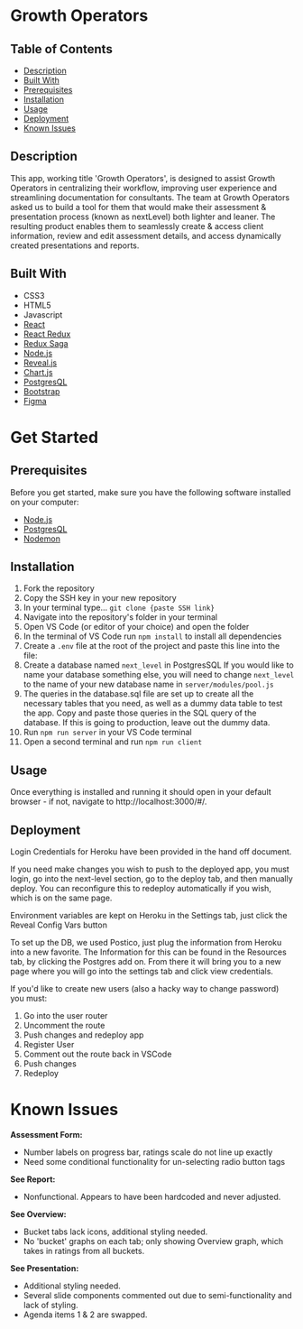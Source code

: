 # Growth Operators

## Table of Contents

- [Description](#description)
- [Built With](#built-with)
- [Prerequisites](#prerequisites)
- [Installation](#installation)
- [Usage](#usage)
- [Deployment](#usage)
- [Known Issues](#known-issues)
    

## Description

This app, working title 'Growth Operators', is designed to assist Growth Operators in centralizing their workflow, improving user experience and streamlining documentation for consultants. The team at Growth Operators asked us to build a tool for them that would make their assessment & presentation process (known as nextLevel) both lighter and leaner. The resulting product enables them to seamlessly create & access client information, review and edit assessment details, and access dynamically created presentations and reports. 

## Built With

- CSS3
- HTML5
- Javascript
- [React](https://reactjs.org/)
- [React Redux](https://redux.js.org/)
- [Redux Saga](https://redux-saga.js.org/)
- [Node.js](https://nodejs.org/en/)
- [Reveal.js](https://revealjs.com/)
- [Chart.js](https://www.chartjs.org/)
- [PostgresQL](https://www.postgresql.org/)
- [Bootstrap](https://getbootstrap.com/)
- [Figma](https://www.figma.com/?fuid=)

# Get Started

## Prerequisites
Before you get started, make sure you have the following software installed on your computer:

- [Node.js](https://nodejs.org/en/)
- [PostgresQL](https://www.postgresql.org/)
- [Nodemon](https://nodemon.io/)

## Installation

1. Fork the repository
2. Copy the SSH key in your new repository
3. In your terminal type...  `git clone {paste SSH link}`
4. Navigate into the repository's folder in your terminal
5. Open VS Code (or editor of your choice) and open the folder
6. In the terminal of VS Code run `npm install` to install all dependencies
7.  Create a `.env` file at the root of the project and paste this line into the file:
8. Create a database named `next_level` in PostgresSQL
If you would like to name your database something else, you will need to change `next_level` to the name of your new database name in `server/modules/pool.js`
9. The queries in the database.sql file are set up to create all the necessary tables that you need, as well as a dummy data table to test the app. Copy and paste those queries in the SQL query of the database. If this is going to production, leave out the dummy data.
10. Run `npm run server` in your VS Code terminal
11. Open a second terminal and run `npm run client`

## Usage

Once everything is installed and running it should open in your default browser - if not, navigate to http://localhost:3000/#/.

<!-- Video walkthrough of application usage: https://www.youtube.com/watch?v=HRonNTkScl0 -->

## Deployment
Login Credentials for Heroku have been provided in the hand off document.

If you need make changes you wish to push to the deployed app, you must login, go into the next-level section, go to the deploy tab, and then manually deploy. You can reconfigure this to redeploy automatically if you wish, which is on the same page.

Environment variables are kept on Heroku in the Settings tab, just click the Reveal Config Vars button

To set up the DB, we used Postico, just plug the information from Heroku into a new favorite. The Information for this can be found in the Resources tab, by clicking the Postgres add on. From there it will bring you to a new page where you will go into the settings tab and click view credentials. 

If you'd like to create new users (also a hacky way to change password) you must:
1. Go into the user router
2. Uncomment the route
3. Push changes and redeploy app
4. Register User
5. Comment out the route back in VSCode
6. Push changes
7. Redeploy

# Known Issues

**Assessment Form:**
- Number labels on progress bar, ratings scale do not line up exactly
- Need some conditional functionality for un-selecting radio button tags

**See Report:**
- Nonfunctional. Appears to have been hardcoded and never adjusted.

**See Overview:**
- Bucket tabs lack icons, additional styling needed.
- No 'bucket' graphs on each tab; only showing Overview graph, which takes in ratings from all buckets.

**See Presentation:**
- Additional styling needed.
- Several slide components commented out due to semi-functionality and lack of styling.
- Agenda items 1 & 2 are swapped.
